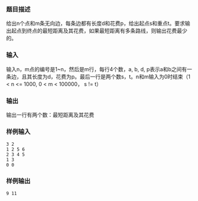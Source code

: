 ### 题目描述

给出n个点和m条无向边，每条边都有长度d和花费p，给出起点s和重点t。要求输出起点到终点的最短距离及其花费，如果最短距离有多条路线，则输出花费最少的。

### 输入

输入n，m点的编号是1~n，然后是m行，每行4个数，a, b, d, p表示a和b之间有一条边，且其长度为d，花费为p。最后一行是两个数s，t。n和m输入为0时结束（1 < n <= 1000, 0 < m < 100000， s != t）

### 输出

输出一行有两个数：最短距离及其花费

### 样例输入

```
3 2
1 2 5 6
2 3 4 5
1 3
0 0
```

### 样例输出

```
9 11
```

